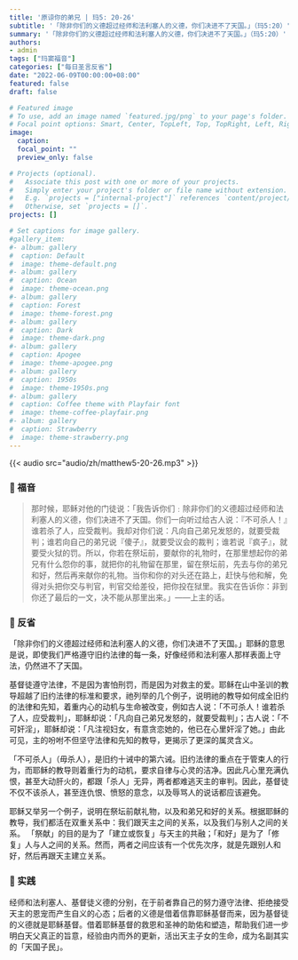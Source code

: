 ```yaml
---
title: '原谅你的弟兄 | 玛5: 20-26'
subtitle: '「除非你们的义德超过经师和法利塞人的义德，你们决进不了天国。」（玛5:20）'
summary: '「除非你们的义德超过经师和法利塞人的义德，你们决进不了天国。」（玛5:20）'
authors:
- admin
tags: ["玛窦福音"]
categories: ["每日圣言反省"]
date: "2022-06-09T00:00:00+08:00"
featured: false
draft: false

# Featured image
# To use, add an image named `featured.jpg/png` to your page's folder.
# Focal point options: Smart, Center, TopLeft, Top, TopRight, Left, Right, BottomLeft, Bottom, BottomRight
image:
  caption:
  focal_point: ""
  preview_only: false

# Projects (optional).
#   Associate this post with one or more of your projects.
#   Simply enter your project's folder or file name without extension.
#   E.g. `projects = ["internal-project"]` references `content/project/deep-learning/index.md`.
#   Otherwise, set `projects = []`.
projects: []

# Set captions for image gallery.
#gallery_item:
#- album: gallery
#  caption: Default
#  image: theme-default.png
#- album: gallery
#  caption: Ocean
#  image: theme-ocean.png
#- album: gallery
#  caption: Forest
#  image: theme-forest.png
#- album: gallery
#  caption: Dark
#  image: theme-dark.png
#- album: gallery
#  caption: Apogee
#  image: theme-apogee.png
#- album: gallery
#  caption: 1950s
#  image: theme-1950s.png
#- album: gallery
#  caption: Coffee theme with Playfair font
#  image: theme-coffee-playfair.png
#- album: gallery
#  caption: Strawberry
#  image: theme-strawberry.png
---
```


{{< audio src="audio/zh/matthew5-20-26.mp3" >}}

### :love_letter: 福音
> 那时候，耶稣对他的门徒说：「我告诉你们﹕除非你们的义德超过经师和法利塞人的义德，你们决进不了天国。你们一向听过给古人说：『不可杀人！』谁若杀了人，应受裁判。我却对你们说：凡向自己弟兄发怒的，就要受裁判；谁若向自己的弟兄说『傻子』，就要受议会的裁判；谁若说『疯子』，就要受火狱的罚。所以，你若在祭坛前，要献你的礼物时，在那里想起你的弟兄有什么怨你的事，就把你的礼物留在那里，留在祭坛前，先去与你的弟兄和好，然后再来献你的礼物。当你和你的对头还在路上，赶快与他和解，免得对头把你交与判官，判官交给差役，把你投在狱里。我实在告诉你：非到你还了最后的一文，决不能从那里出来。」——上主的话。

### :speech_balloon: 反省
「除非你们的义德超过经师和法利塞人的义德，你们决进不了天国。」耶稣的意思是说，即使我们严格遵守旧约法律的每一条，好像经师和法利塞人那样表面上守法，仍然进不了天国。

基督徒遵守法律，不是因为害怕刑罚，而是因为对救主的爱。耶稣在山中圣训的教导超越了旧约法律的标准和要求，祂列举的几个例子，说明祂的教导如何成全旧约的法律和先知，着重内心的动机与生命被改变，例如古人说：「不可杀人！谁若杀了人，应受裁判」，耶稣却说：「凡向自己弟兄发怒的，就要受裁判」；古人说：「不可奸淫」，耶稣却说：「凡注视妇女，有意贪恋她的，他已在心里奸淫了她。」由此可见，主的吩咐不但坚守法律和先知的教导，更揭示了更深的属灵含义。

「不可杀人」（毋杀人），是旧约十诫中的第六诫。旧约法律的重点在于管束人的行为，而耶稣的教导则着重行为的动机，要求自律与心灵的洁净。因此凡心里充满仇恨，甚至大动肝火的，都跟「杀人」无异，两者都难逃天主的审判。因此，基督徒不仅不该杀人，甚至连仇恨、愤怒的意念，以及辱骂人的说话都应该避免。

耶稣又举另一个例子，说明在祭坛前献礼物，以及和弟兄和好的关系。根据耶稣的教导，我们都活在双重关系中：我们跟天主之间的关系，以及我们与别人之间的关系。 「祭献」的目的是为了「建立或恢复」与天主的共融；「和好」是为了「修复」人与人之间的关系。然而，两者之间应该有一个优先次序，就是先跟别人和好，然后再跟天主建立关系。

### :runner: 实践
经师和法利塞人、基督徒义德的分别，在于前者靠自己的努力遵守法律、拒绝接受天主的恩宠而产生自义的心态；后者的义德是借着信靠耶稣基督而来，因为基督徒的义德就是耶稣基督。借着耶稣基督的救恩和圣神的助佑和塑造，帮助我们进一步明白天父真正的旨意，经验由内而外的更新，活出天主子女的生命，成为名副其实的「天国子民」。
